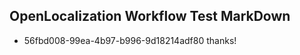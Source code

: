 ## OpenLocalization Workflow Test MarkDown
* 56fbd008-99ea-4b97-b996-9d18214adf80 
thanks!<!--HONumber=Mar16_HO2-->
